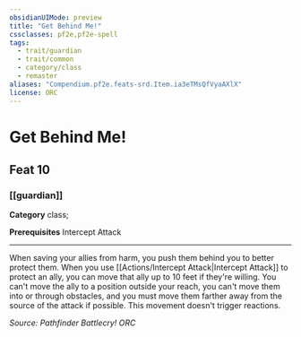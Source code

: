 ```yaml
---
obsidianUIMode: preview
title: "Get Behind Me!"
cssclasses: pf2e,pf2e-spell
tags:
  - trait/guardian
  - trait/common
  - category/class
  - remaster
aliases: "Compendium.pf2e.feats-srd.Item.ia3eTMsQfVyaAXlX"
license: ORC
---
```

# Get Behind Me!
## Feat 10
### [[guardian]]

**Category** class; 



**Prerequisites** Intercept Attack
* * *
When saving your allies from harm, you push them behind you to better protect them. When you use [[Actions/Intercept Attack|Intercept Attack]] to protect an ally, you can move that ally up to 10 feet if they're willing. You can't move the ally to a position outside your reach, you can't move them into or through obstacles, and you must move them farther away from the source of the attack if possible. This movement doesn't trigger reactions.

*Source: Pathfinder Battlecry!*
*ORC*